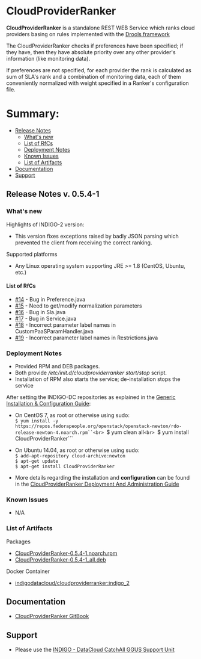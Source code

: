 # CloudProviderRanker

**CloudProviderRanker** is a standalone REST WEB Service which ranks cloud providers basing on rules implemented with the [Drools framework]( http://drools.org/)

The CloudProviderRanker checks if preferences have been specified; if they have, then they have absolute priority over any other provider's information (like monitoring data).

If preferences are not specified, for each provider the rank is calculated as sum of SLA's rank and a combination of monitoring data, each of them conveniently normalized with weight specified in a Ranker's configuration file.


# Summary:
* [Release Notes](#id1)
  * [What's new](#id2)
  * [List of RfCs](#id3)
  * [Deployment Notes](#id4)
  * [Known Issues](#id5)
  * [List of Artifacts](#id7)
* [Documentation](#id6)
* [Support](#id8)


<a id="id1"></a>
## Release Notes v. 0.5.4-1

<a id="id2"></a>
### What's new

Highlights of INDIGO-2 version:
* This version fixes exceptions raised by badly JSON parsing which prevented the client from receiving the correct ranking.

Supported platforms
* Any Linux operating system supporting JRE >= 1.8 (CentOS, Ubuntu, etc.)

<a id="id3"></a>
#### List of RfCs 
* [#14](https://github.com/indigo-dc/CloudProviderRanker/issues/14) - Bug in Preference.java
* [#15](https://github.com/indigo-dc/CloudProviderRanker/issues/15) - Need to get/modify normalization parameters 
* [#16](https://github.com/indigo-dc/CloudProviderRanker/issues/16) - Bug in Sla.java
* [#17](https://github.com/indigo-dc/CloudProviderRanker/issues/17) - Bug in Service.java
* [#18](https://github.com/indigo-dc/CloudProviderRanker/issues/18) - Incorrect parameter label names in CustomPaaSParamHandler.java
* [#19](https://github.com/indigo-dc/CloudProviderRanker/issues/19) - Incorrect parameter label names in Restrictions.java

<a id="id4"></a>
### Deployment Notes

* Provided RPM and DEB packages.
* Both provide */etc/init.d/cloudproviderranker start/stop* script. 
* Installation of RPM also starts the service; de-installation stops the service

After setting the INDIGO-DC repositories as explained in the [Generic Installation & Configuration Guide](../generic_installation_and_configuration_guide_1.md):
* On CentOS 7, as root or otherwise using sudo:<br>
  ```$ yum install -y https://repos.fedorapeople.org/openstack/openstack-newton/rdo-release-newton-4.noarch.rpm``<br>
  ```$ yum clean all```<br>
  ```$ yum install CloudProviderRanker```<br>
* On Ubuntu 14.04, as root or otherwise using sudo:<br>
  ```$ add-apt-repository cloud-archive:newton```<br>
  ```$ apt-get update```<br>
  ```$ apt-get install CloudProviderRanker```

* More details regarding the installation and **configuration** can be found in the [CloudProviderRanker Deployment And Administration Guide](https://indigo-dc.gitbooks.io/cloud-provider-ranker/content/chapter1.html)

<a id="id5"></a>
### Known Issues
* N/A

<a id="id7"></a>
### List of Artifacts
Packages
* [CloudProviderRanker-0.5.4-1.noarch.rpm](http://repo.indigo-datacloud.eu/repository/indigo/2/centos7/x86_64/base/CloudProviderRanker-0.5.4-1.noarch.rpm)
* [CloudProviderRanker-0.5.4-1_all.deb](http://repo.indigo-datacloud.eu/repository/indigo/2/ubuntu/dists/xenial/main/binary-amd64/CloudProviderRanker-0.5.4-1_all.deb)

Docker Container
* [indigodatacloud/cloudproviderranker:indigo_2](https://hub.docker.com/r/indigodatacloud/cloudproviderranker/)

<a id="id6"></a>
## Documentation

* [CloudProviderRanker GitBook](https://www.gitbook.com/book/indigo-dc/cloud-provider-ranker/details) 

<a id="id8"></a>
## Support

* Please use the [INDIGO - DataCloud CatchAll GGUS Support Unit](https://wiki.egi.eu/wiki/GGUS:INDIGO_DataCloud_Catch-all_FAQ)
